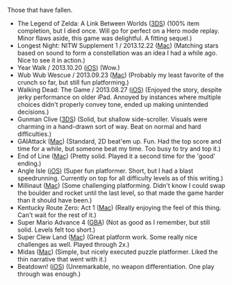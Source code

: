 Those that have fallen.

- The Legend of Zelda: A Link Between Worlds ([3DS](http://zelda.com/link-between-worlds/)) (100% item completion, but I died once. Will go for perfect on a Hero mode replay. Minor flaws aside, this game was delightful. A fitting sequel.)
- Longest Night: NITW Supplement 1 / 2013.12.22 ([Mac](http://www.nightinthewoods.com)) (Matching stars based on sound to form a constellation was an idea I had a while ago. Nice to see it in action.)
- Year Walk / 2013.10.20 ([iOS](http://simogo.com/games/yearwalk/)) (Wow.)
- Wub Wub Wescue / 2013.09.23 ([Mac](http://retrogamecrunch.com/games/4/beat-drop)) (Probably my least favorite of the crunch so far, but still fun platforming.)
- Walking Dead: The Game / 2013.08.27 ([iOS](http://www.telltalegames.com/walkingdead)) (Enjoyed the story, despite jerky performance on older iPad. Annoyed by instances where multiple choices didn't properly convey tone, ended up making unintended decisions.)
- Gunman Clive ([3DS](http://www.gunmanclive.com)) (Solid, but shallow side-scroller. Visuals were charming in a hand-drawn sort of way. Beat on normal and hard difficulties.)
- GAIAttack ([Mac](http://retrogamecrunch.com/games/2/gaiattack)) (Standard, 2D beat'em up. Fun. Had the top score and time for a while, but someone beat my time. Too busy to try and top it.)
- End of Line ([Mac](http://retrogamecrunch.com/games/1/end-of-line)) (Pretty solid. Played it a second time for the 'good' ending.)
- Angle Isle ([iOS](http://rustymoyher.com/ludumdare/angleisle/)) (Super fun platformer. Short, but I had a blast speedrunning. Currently on top for all difficulty levels as of this writing.)
- Millinaut ([Mac](http://www.shauninman.com/ludumdare/millinaut/)) (Some challenging platforming. Didn't know I could swap the boulder and rocket until the last level, so that made the game harder than it should have been.)
- Kentucky Route Zero: Act 1 ([Mac](http://kentuckyroutezero.com)) (Really enjoying the feel of this thing. Can't wait for the rest of it.)
- Super Mario Advance 4 ([GBA](http://en.wikipedia.org/wiki/Super_Mario_Advance_4:_Super_Mario_Bros._3)) (Not as good as I remember, but still solid. Levels felt too short.)
- Super Clew Land ([Mac](http://retrogamecrunch.com)) (Great platform work. Some really nice challenges as well. Played through 2x.)
- Midas ([Mac](http://wanderlands.org/main/midas)) (Simple, but nicely executed puzzle platformer. Liked the thin narrative that went with it.)
- Beatdown! ([iOS](http://www.ravenousgames.com/games)) (Unremarkable, no weapon differentiation. One play through was enough.)
